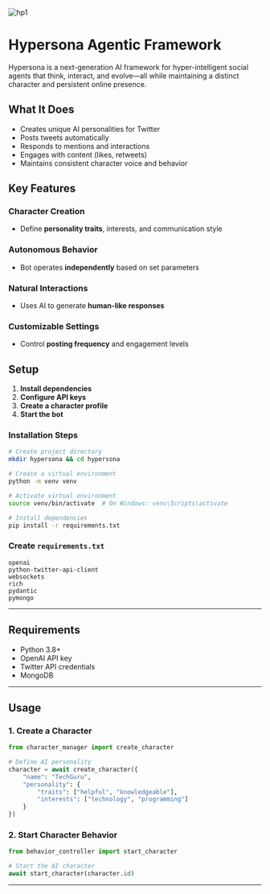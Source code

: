 ![hp1](https://i.imgur.com/5LVQrnq.png)

# **Hypersona Agentic Framework**

Hypersona is a next-generation AI framework for hyper-intelligent social agents that think, interact, and evolve—all while maintaining a distinct character and persistent online presence.

## **What It Does**
- Creates unique AI personalities for Twitter
- Posts tweets automatically
- Responds to mentions and interactions
- Engages with content (likes, retweets)
- Maintains consistent character voice and behavior

## **Key Features**
### **Character Creation**
- Define **personality traits**, interests, and communication style

### **Autonomous Behavior**
- Bot operates **independently** based on set parameters

### **Natural Interactions**
- Uses AI to generate **human-like responses**

### **Customizable Settings**
- Control **posting frequency** and engagement levels

## **Setup**
1. **Install dependencies**
2. **Configure API keys**
3. **Create a character profile**
4. **Start the bot**

### **Installation Steps**

```bash
# Create project directory
mkdir hypersona && cd hypersona

# Create a virtual environment
python -m venv venv

# Activate virtual environment
source venv/bin/activate  # On Windows: venv\Scripts\activate

# Install dependencies
pip install -r requirements.txt
```

### **Create `requirements.txt`**
```text
openai
python-twitter-api-client
websockets
rich
pydantic
pymongo
```

---

## **Requirements**
- Python 3.8+
- OpenAI API key
- Twitter API credentials
- MongoDB

---

## **Usage**

### **1. Create a Character**

```python
from character_manager import create_character

# Define AI personality
character = await create_character({
    "name": "TechGuru",
    "personality": {
        "traits": ["helpful", "knowledgeable"],
        "interests": ["technology", "programming"]
    }
})
```

### **2. Start Character Behavior**

```python
from behavior_controller import start_character

# Start the AI character
await start_character(character.id)
```

---
